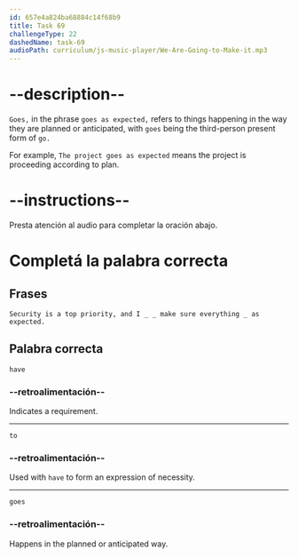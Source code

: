 ```yaml
---
id: 657e4a824ba68884c14f68b9
title: Task 69
challengeType: 22
dashedName: task-69
audioPath: curriculum/js-music-player/We-Are-Going-to-Make-it.mp3
---
```


<!-- (audio) Jake: Well, yeah. Security is a top priority, and I have to make sure everything goes as expected. -->

# --description--

`Goes,` in the phrase `goes as expected,` refers to things happening in the way they are planned or anticipated, with `goes` being the third-person present form of `go.`

For example, `The project goes as expected` means the project is proceeding according to plan.

# --instructions--

Presta atención al audio para completar la oración abajo.

# Completá la palabra correcta

## Frases

`Security is a top priority, and I _ _ make sure everything _ as expected.`

## Palabra correcta

`have`

### --retroalimentación--

Indicates a requirement.

---

`to`

### --retroalimentación--

Used with `have` to form an expression of necessity.

---

`goes`

### --retroalimentación--

Happens in the planned or anticipated way.
